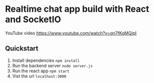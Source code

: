 # Realtime chat app build with React and SocketIO

YouTube video https://www.youtube.com/watch?v=qn7fKqMQipI

## Quickstart

1. Install dependencies `npm install`
1. Run the backend server `node server.js`
1. Run the react app `npm start`
1. Vist the url `localhost:3000`
